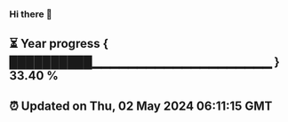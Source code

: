 ### Hi there 👋
⏳ Year progress { ██████████▁▁▁▁▁▁▁▁▁▁▁▁▁▁▁▁▁▁▁▁ } 33.40 %
---
⏰ Updated on Thu, 02 May 2024 06:11:15 GMT
---
